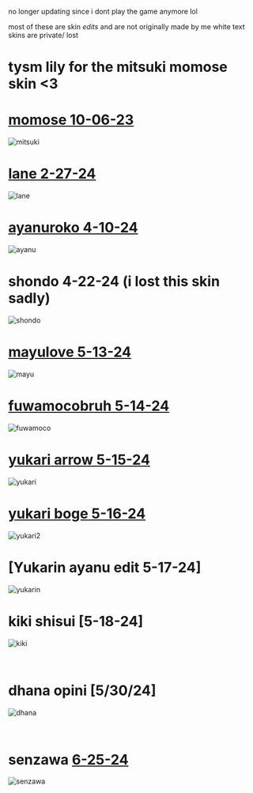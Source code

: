 no longer updating since i dont play the game anymore lol

most of these are skin *edits* and are not originally made by me
white text skins are private/ lost


# tysm lily for the mitsuki momose skin <3

# [momose 10-06-23](https://cdn.discordapp.com/attachments/854203014259933244/1228604711972638800/momose.osk?ex=662ca64d&is=661a314d&hm=ecffc0d5555e8b6149a1fe77d7f459e53ae95900baa14c05a6661364bd17b576&)

![mitsuki](https://github.com/rallied/maniaskins/blob/main/mitsuki.jpg)
<br>

# [lane 2-27-24](https://cdn.discordapp.com/attachments/854203014259933244/1228612091909247027/lane.osk?ex=662cad2d&is=661a382d&hm=3ab2c2027a46f1fa83f98b2b695a5e391a2701aff73a27715e1fd486f578a6d4&)

![lane](https://github.com/rallied/maniaskins/blob/main/lane.jpg)
<br>

# [ayanuroko 4-10-24](https://cdn.discordapp.com/attachments/1220368174663598100/1228591187368218694/ayanuroko.osk?ex=662c99b5&is=661a24b5&hm=0af9bb30b9452994dac72726fbf1f6b948a55d5f02b2bb8f93090433d0713083&)

![ayanu](https://github.com/rallied/maniaskins/blob/main/ayanu.jpg)
<br>

# shondo 4-22-24 (i lost this skin sadly)

![shondo](https://github.com/rallied/maniaskins/blob/main/shondo.jpg)
<br>

# [mayulove 5-13-24](https://cdn.discordapp.com/attachments/854203014259933244/1240314961171845182/mayuchi.osk?ex=66461cd2&is=6644cb52&hm=5fd263e10b6ed7f3d60c443dddae5bf56591a24d3b10531ad52a74fcc0536080&)

![mayu](https://github.com/rallied/maniaskins/blob/main/mayu.jpg)
<br>

# [fuwamocobruh 5-14-24](https://cdn.discordapp.com/attachments/854203014259933244/1240315163496677376/fuwamocobruh.osk?ex=66461d02&is=6644cb82&hm=3b1b57b680d97fb06e3054fa91c9b65636a347d6b43a0bb8ef43a53afd14cfe7&)

![fuwamoco](https://github.com/rallied/maniaskins/blob/main/fuwamoco.jpg)
<br>

# [yukari arrow 5-15-24](https://cdn.discordapp.com/attachments/854203014259933244/1240315262041854072/yukari_arrow.osk?ex=66461d1a&is=6644cb9a&hm=9e8537ec21f9ea5b00238d981286f5185ae63ce4b09cc1354024ae16bd9ac6f2&)

![yukari](https://github.com/rallied/maniaskins/blob/main/yukari.jpg)
<br>

# [yukari boge 5-16-24](https://cdn.discordapp.com/attachments/1240550008600924162/1240955101519282217/yukari_boge.osk?ex=66487100&is=66471f80&hm=cf1df81f5fcb7bfff5b5207e30f0772f758a9eb5e86f698e5ab165fb495808a8&)

![yukari2](https://github.com/rallied/maniaskins/blob/main/boge.jpg)
<br>

# [Yukarin ayanu edit 5-17-24]

![yukarin](https://github.com/rallied/maniaskins/blob/main/yukarin.jpg)
<br>

# kiki shisui [5-18-24]

![kiki](https://github.com/rallied/maniaskins/blob/main/kiki.jpg)

<br>

# dhana opini [5/30/24]

![dhana](https://github.com/rallied/maniaskins/blob/main/dhana.jpg)

<br>

# senzawa [6-25-24](https://cdn.discordapp.com/attachments/854203014259933244/1255923563051876402/-_love_senzawa.osk?ex=667ee577&is=667d93f7&hm=1f4a3b5d604c3b3f8f1d7f2cf46a3dc1015e123e879e9010bd763cdf757fdd38&)

![senzawa](https://github.com/rallied/maniaskins/blob/main/sen.png)

<br>
